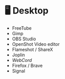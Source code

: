 # 🖥️ Desktop

- FreeTube
- Gimp
- OBS Studio
- OpenShot Video editor
- Flameshot / ShareX
- Joplin
- *WebCord*
- Firefox / Brave
- Signal
